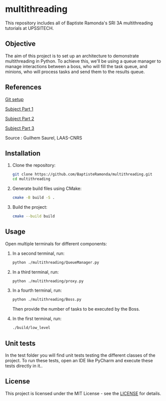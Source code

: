 # multithreading
This repository includes all of Baptiste Ramonda's SRI 3A multithreading tutorials at UPSSITECH.

## Objective

The aim of this project is to set up an architecture to demonstrate multithreading in Python. To achieve this, we'll be using a queue manager to manage interactions between a boss, who will fill the task queue, and minions, who will process tasks and send them to the results queue.

## References

[Git setup](https://homepages.laas.fr/gsaurel/teach/2023-2024/3A_SRI/a-tp-1.pdf)

[Subject Part 1](https://homepages.laas.fr/gsaurel/teach/2023-2024/3A_SRI/b-tp-2.pdf)

[Subject Part 2](https://homepages.laas.fr/gsaurel/teach/2023-2024/3A_SRI/c-tp-3.pdf)

[Subject Part 3](https://homepages.laas.fr/gsaurel/teach/2023-2024/3A_SRI/d-tp-4.pdf)

Source : Guilhem Saurel, LAAS-CNRS


## Installation

1. Clone the repository:

    ```bash
    git clone https://github.com/BaptisteRamonda/multithreading.git
    cd multithreading
    ```

2. Generate build files using CMake:

    ```bash
    cmake -B build -S .
    ```

3. Build the project:

    ```bash
    cmake --build build
    ```

## Usage

Open multiple terminals for different components:

1. In a second terminal, run:

    ```bash
    python ./multithreading/QueueManager.py
    ```

2. In a third terminal, run:

    ```bash
    python ./multithreading/proxy.py
    ```

3. In a fourth terminal, run:

    ```bash
    python ./multithreading/Boss.py
    ```

    Then provide the number of tasks to be executed by the Boss.

4. In the first terminal, run:

    ```bash
    ./build/low_level
    ```

## Unit tests

In the test folder you will find unit tests testing the different classes of the project. To run these tests, open an IDE like PyCharm and execute these tests directly in it..

## License

This project is licensed under the MIT License - see the [LICENSE](https://en.wikipedia.org/wiki/MIT_License) for details.
